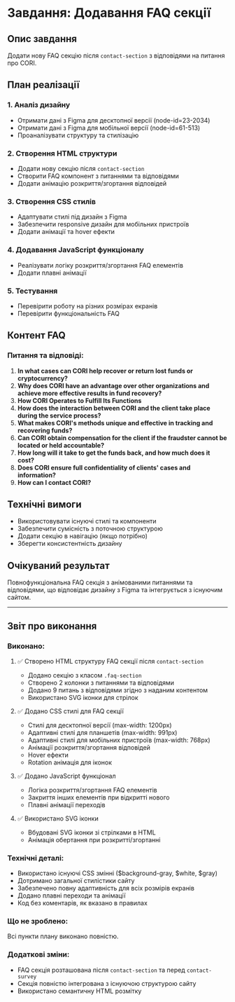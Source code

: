 # Завдання: Додавання FAQ секції

## Опис завдання
Додати нову FAQ секцію після `contact-section` з відповідями на питання про CORI.

## План реалізації

### 1. Аналіз дизайну
- Отримати дані з Figma для десктопної версії (node-id=23-2034)
- Отримати дані з Figma для мобільної версії (node-id=61-513)
- Проаналізувати структуру та стилізацію

### 2. Створення HTML структури
- Додати нову секцію після `contact-section`
- Створити FAQ компонент з питаннями та відповідями
- Додати анімацію розкриття/згортання відповідей

### 3. Створення CSS стилів
- Адаптувати стилі під дизайн з Figma
- Забезпечити responsive дизайн для мобільних пристроїв
- Додати анімації та hover ефекти

### 4. Додавання JavaScript функціоналу
- Реалізувати логіку розкриття/згортання FAQ елементів
- Додати плавні анімації

### 5. Тестування
- Перевірити роботу на різних розмірах екранів
- Перевірити функціональність FAQ

## Контент FAQ

### Питання та відповіді:
1. **In what cases can CORI help recover or return lost funds or cryptocurrency?**
2. **Why does CORI have an advantage over other organizations and achieve more effective results in fund recovery?**
3. **How CORI Operates to Fulfill Its Functions**
4. **How does the interaction between CORI and the client take place during the service process?**
5. **What makes CORI's methods unique and effective in tracking and recovering funds?**
6. **Can CORI obtain compensation for the client if the fraudster cannot be located or held accountable?**
7. **How long will it take to get the funds back, and how much does it cost?**
8. **Does CORI ensure full confidentiality of clients' cases and information?**
9. **How can I contact CORI?**

## Технічні вимоги
- Використовувати існуючі стилі та компоненти
- Забезпечити сумісність з поточною структурою
- Додати секцію в навігацію (якщо потрібно)
- Зберегти консистентність дизайну

## Очікуваний результат
Повнофункціональна FAQ секція з анімованими питаннями та відповідями, що відповідає дизайну з Figma та інтегрується з існуючим сайтом.

---

## Звіт про виконання

### Виконано:
1. ✅ Створено HTML структуру FAQ секції після `contact-section`
   - Додано секцію з класом `.faq-section`
   - Створено 2 колонки з питаннями та відповідями
   - Додано 9 питань з відповідями згідно з наданим контентом
   - Використано SVG іконки для стрілок

2. ✅ Додано CSS стилі для FAQ секції
   - Стилі для десктопної версії (max-width: 1200px)
   - Адаптивні стилі для планшетів (max-width: 991px)
   - Адаптивні стилі для мобільних пристроїв (max-width: 768px)
   - Анімації розкриття/згортання відповідей
   - Hover ефекти
   - Rotation анімація для іконок

3. ✅ Додано JavaScript функціонал
   - Логіка розкриття/згортання FAQ елементів
   - Закриття інших елементів при відкритті нового
   - Плавні анімації переходів

4. ✅ Використано SVG іконки
   - Вбудовані SVG іконки зі стрілками в HTML
   - Анімація обертання при розкритті/згортанні

### Технічні деталі:
- Використано існуючі CSS змінні ($background-gray, $white, $gray)
- Дотримано загальної стилістики сайту
- Забезпечено повну адаптивність для всіх розмірів екранів
- Додано плавні переходи та анімації
- Код без коментарів, як вказано в правилах

### Що не зроблено:
Всі пункти плану виконано повністю.

### Додаткові зміни:
- FAQ секція розташована після `contact-section` та перед `contact-survey`
- Секція повністю інтегрована з існуючою структурою сайту
- Використано семантичну HTML розмітку
